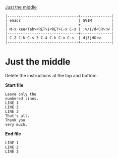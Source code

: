 [to solve]:https://www.vimgolf.com/challenges/54862fbb3f90ac0002904cf5

[Just the middle][to solve]

```
|--------------------------------+--------------|
| emacs                          | GVIM         |
|--------------------------------+--------------|
| M-x kee<Tab><RET>I<RET>C-x C-s | :v/I/d<CR>:w |
|--------------------------------+--------------|
| C-2 C-k C-s 3 C-4 C-k C-x C-s  | dj3jdG:w     |
|--------------------------------+--------------|
```

# Just the middle

Delete the instructions at the top and bottom.

**Start file**

```
Leave only the
numbered lines.
LINE 1
LINE 2
LINE 3
That's all.
Thank you
very much.
```

**End file**

```
LINE 1
LINE 2
LINE 3
```

